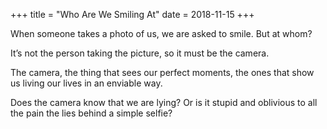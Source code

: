 +++
title = "Who Are We Smiling At"
date = 2018-11-15
+++

When someone takes a photo of us, we are asked to smile. But at whom?

It&#8217;s not the person taking the picture, so it must be the camera. 

The camera, the thing that sees our perfect moments, the ones that show us living our lives in an enviable way. 

Does the camera know that we are lying? Or is it stupid and oblivious to all the pain the lies behind a simple selfie?